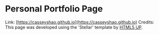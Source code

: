 # Personal Portfolio Page
Link: [https://casseyshao.github.io](https://casseyshao.github.io)
Credits: This page was developed using the 'Stellar' template by [HTML5 UP](https://html5up.net/).